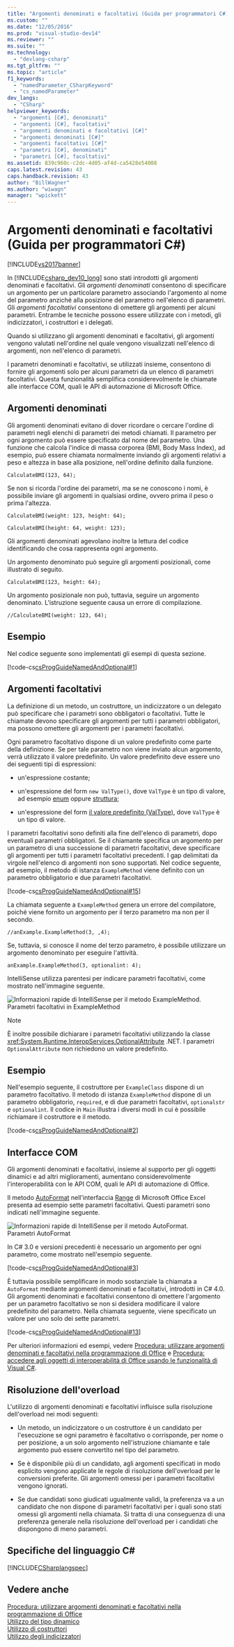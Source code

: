 ```yaml
---
title: "Argomenti denominati e facoltativi (Guida per programmatori C#) | Microsoft Docs"
ms.custom: ""
ms.date: "12/05/2016"
ms.prod: "visual-studio-dev14"
ms.reviewer: ""
ms.suite: ""
ms.technology: 
  - "devlang-csharp"
ms.tgt_pltfrm: ""
ms.topic: "article"
f1_keywords: 
  - "namedParameter_CSharpKeyword"
  - "cs_namedParameter"
dev_langs: 
  - "CSharp"
helpviewer_keywords: 
  - "argomenti [C#], denominati"
  - "argomenti [C#], facoltativi"
  - "argomenti denominati e facoltativi [C#]"
  - "argomenti denominati [C#]"
  - "argomenti facoltativi [C#]"
  - "parametri [C#], denominati"
  - "parametri [C#], facoltativi"
ms.assetid: 839c960c-c2dc-4d05-af4d-ca5428e54008
caps.latest.revision: 43
caps.handback.revision: 43
author: "BillWagner"
ms.author: "wiwagn"
manager: "wpickett"
---
```

# Argomenti denominati e facoltativi (Guida per programmatori C#)
[!INCLUDE[vs2017banner](../../../csharp/includes/vs2017banner.md)]

In [!INCLUDE[csharp_dev10_long](../../../csharp/programming-guide/classes-and-structs/includes/csharp_dev10_long_md.md)] sono stati introdotti gli argomenti denominati e facoltativi.  Gli *argomenti denominati* consentono di specificare un argomento per un particolare parametro associando l'argomento al nome del parametro anziché alla posizione del parametro nell'elenco di parametri.  Gli *argomenti facoltativi* consentono di omettere gli argomenti per alcuni parametri.  Entrambe le tecniche possono essere utilizzate con i metodi, gli indicizzatori, i costruttori e i delegati.  
  
 Quando si utilizzano gli argomenti denominati e facoltativi, gli argomenti vengono valutati nell'ordine nel quale vengono visualizzati nell'elenco di argomenti, non nell'elenco di parametri.  
  
 I parametri denominati e facoltativi, se utilizzati insieme, consentono di fornire gli argomenti solo per alcuni parametri da un elenco di parametri facoltativi.  Questa funzionalità semplifica considerevolmente le chiamate alle interfacce COM, quali le API di automazione di Microsoft Office.  
  
## Argomenti denominati  
 Gli argomenti denominati evitano di dover ricordare o cercare l'ordine di parametri negli elenchi di parametri dei metodi chiamati.  Il parametro per ogni argomento può essere specificato dal nome del parametro.  Una funzione che calcola l'indice di massa corporea \(BMI, Body Mass Index\), ad esempio, può essere chiamata normalmente inviando gli argomenti relativi a peso e altezza in base alla posizione, nell'ordine definito dalla funzione.  
  
 `CalculateBMI(123, 64);`  
  
 Se non si ricorda l'ordine dei parametri, ma se ne conoscono i nomi, è possibile inviare gli argomenti in qualsiasi ordine, ovvero prima il peso o prima l'altezza.  
  
 `CalculateBMI(weight: 123, height: 64);`  
  
 `CalculateBMI(height: 64, weight: 123);`  
  
 Gli argomenti denominati agevolano inoltre la lettura del codice identificando che cosa rappresenta ogni argomento.  
  
 Un argomento denominato può seguire gli argomenti posizionali, come illustrato di seguito.  
  
 `CalculateBMI(123, height: 64);`  
  
 Un argomento posizionale non può, tuttavia, seguire un argomento denominato.  L'istruzione seguente causa un errore di compilazione.  
  
 `//CalculateBMI(weight: 123, 64);`  
  
## Esempio  
 Nel codice seguente sono implementati gli esempi di questa sezione.  
  
 [!code-cs[csProgGuideNamedAndOptional#1](../../../csharp/programming-guide/classes-and-structs/codesnippet/CSharp/named-and-optional-arguments_1.cs)]  
  
## Argomenti facoltativi  
 La definizione di un metodo, un costruttore, un indicizzatore o un delegato può specificare che i parametri sono obbligatori o facoltativi.  Tutte le chiamate devono specificare gli argomenti per tutti i parametri obbligatori, ma possono omettere gli argomenti per i parametri facoltativi.  
  
 Ogni parametro facoltativo dispone di un valore predefinito come parte della definizione.  Se per tale parametro non viene inviato alcun argomento, verrà utilizzato il valore predefinito.  Un valore predefinito deve essere uno dei seguenti tipi di espressioni:  
  
-   un'espressione costante;  
  
-   un'espressione del form `new ValType()`, dove  `ValType` è un tipo di valore, ad esempio  [enum](../../../csharp/language-reference/keywords/enum.md) oppure  [struttura](../../../csharp/programming-guide/classes-and-structs/structs.md);  
  
-   un'espressione del form [il valore predefinito \(ValType\)](../../../csharp/programming-guide/generics/default-keyword-in-generic-code.md), dove  `ValType` è un tipo di valore.  
  
 I parametri facoltativi sono definiti alla fine dell'elenco di parametri, dopo eventuali parametri obbligatori.  Se il chiamante specifica un argomento per un parametro di una successione di parametri facoltativi, deve specificare gli argomenti per tutti i parametri facoltativi precedenti.  I gap delimitati da virgole nell'elenco di argomenti non sono supportati.  Nel codice seguente, ad esempio, il metodo di istanza `ExampleMethod` viene definito con un parametro obbligatorio e due parametri facoltativi.  
  
 [!code-cs[csProgGuideNamedAndOptional#15](../../../csharp/programming-guide/classes-and-structs/codesnippet/CSharp/named-and-optional-arguments_2.cs)]  
  
 La chiamata seguente a `ExampleMethod` genera un errore del compilatore, poiché viene fornito un argomento per il terzo parametro ma non per il secondo.  
  
 `//anExample.ExampleMethod(3, ,4);`  
  
 Se, tuttavia, si conosce il nome del terzo parametro, è possibile utilizzare un argomento denominato per eseguire l'attività.  
  
 `anExample.ExampleMethod(3, optionalint: 4);`  
  
 IntelliSense utilizza parentesi per indicare parametri facoltativi, come mostrato nell'immagine seguente.  
  
 ![Informazioni rapide di IntelliSense per il metodo ExampleMethod.](../../../csharp/programming-guide/classes-and-structs/media/optional_parameters.png "Optional\_Parameters")  
Parametri facoltativi in ExampleMethod  
  
> [!NOTE]
>  È inoltre possibile dichiarare i parametri facoltativi utilizzando la classe <xref:System.Runtime.InteropServices.OptionalAttribute> .NET.  I parametri `OptionalAttribute` non richiedono un valore predefinito.  
  
## Esempio  
 Nell'esempio seguente, il costruttore per `ExampleClass` dispone di un parametro facoltativo.  Il metodo di istanza `ExampleMethod` dispone di un parametro obbligatorio, `required`, e di due parametri facoltativi, `optionalstr` e `optionalint`.  Il codice in `Main` illustra i diversi modi in cui è possibile richiamare il costruttore e il metodo.  
  
 [!code-cs[csProgGuideNamedAndOptional#2](../../../csharp/programming-guide/classes-and-structs/codesnippet/CSharp/named-and-optional-arguments_3.cs)]  
  
## Interfacce COM  
 Gli argomenti denominati e facoltativi, insieme al supporto per gli oggetti dinamici e ad altri miglioramenti, aumentano considerevolmente l'interoperabilità con le API COM, quali le API di automazione di Office.  
  
 Il metodo [AutoFormat](http://go.microsoft.com/fwlink/?LinkId=148201) nell'interfaccia [Range](http://go.microsoft.com/fwlink/?LinkId=148196) di Microsoft Office Excel presenta ad esempio sette parametri facoltativi.  Questi parametri sono indicati nell'immagine seguente.  
  
 ![Informazioni rapide di IntelliSense per il metodo AutoFormat.](../../../csharp/programming-guide/classes-and-structs/media/autoformat_parameters.png "AutoFormat\_Parameters")  
Parametri AutoFormat  
  
 In C\# 3.0 e versioni precedenti è necessario un argomento per ogni parametro, come mostrato nell'esempio seguente.  
  
 [!code-cs[csProgGuideNamedAndOptional#3](../../../csharp/programming-guide/classes-and-structs/codesnippet/CSharp/named-and-optional-arguments_4.cs)]  
  
 È tuttavia possibile semplificare in modo sostanziale la chiamata a `AutoFormat` mediante argomenti denominati e facoltativi, introdotti in C\# 4.0.  Gli argomenti denominati e facoltativi consentono di omettere l'argomento per un parametro facoltativo se non si desidera modificare il valore predefinito del parametro.  Nella chiamata seguente, viene specificato un valore per uno solo dei sette parametri.  
  
 [!code-cs[csProgGuideNamedAndOptional#13](../../../csharp/programming-guide/classes-and-structs/codesnippet/CSharp/named-and-optional-arguments_5.cs)]  
  
 Per ulteriori informazioni ed esempi, vedere [Procedura: utilizzare argomenti denominati e facoltativi nella programmazione di Office](../../../csharp/programming-guide/classes-and-structs/how-to-use-named-and-optional-arguments-in-office-programming.md) e [Procedura: accedere agli oggetti di interoperabilità di Office usando le funzionalità di Visual C\#](../../../csharp/programming-guide/interop/how-to-access-office-onterop-objects.md).  
  
## Risoluzione dell'overload  
 L'utilizzo di argomenti denominati e facoltativi influisce sulla risoluzione dell'overload nei modi seguenti:  
  
-   Un metodo, un indicizzatore o un costruttore è un candidato per l'esecuzione se ogni parametro è facoltativo o corrisponde, per nome o per posizione, a un solo argomento nell'istruzione chiamante e tale argomento può essere convertito nel tipo del parametro.  
  
-   Se è disponibile più di un candidato, agli argomenti specificati in modo esplicito vengono applicate le regole di risoluzione dell'overload per le conversioni preferite.  Gli argomenti omessi per i parametri facoltativi vengono ignorati.  
  
-   Se due candidati sono giudicati ugualmente validi, la preferenza va a un candidato che non dispone di parametri facoltativi per i quali sono stati omessi gli argomenti nella chiamata.  Si tratta di una conseguenza di una preferenza generale nella risoluzione dell'overload per i candidati che dispongono di meno parametri.  
  
## Specifiche del linguaggio C\#  
 [!INCLUDE[CSharplangspec](../../../csharp/language-reference/keywords/includes/csharplangspec_md.md)]  
  
## Vedere anche  
 [Procedura: utilizzare argomenti denominati e facoltativi nella programmazione di Office](../../../csharp/programming-guide/classes-and-structs/how-to-use-named-and-optional-arguments-in-office-programming.md)   
 [Utilizzo del tipo dinamico](../../../csharp/programming-guide/types/using-type-dynamic.md)   
 [Utilizzo di costruttori](../../../csharp/programming-guide/classes-and-structs/using-constructors.md)   
 [Utilizzo degli indicizzatori](../../../csharp/programming-guide/indexers/using-indexers.md)